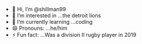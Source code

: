 - 👋 Hi, I’m @shillman99
- 👀 I’m interested in ...the detroit lions
- 🌱 I’m currently learning ...coding
- 😄 Pronouns: ...he/him
- ⚡ Fun fact: ...Was a division II rugby player in 2019

<!---
shillman99/shillman99 is a ✨ special ✨ repository because its `README.md` (this file) appears on your GitHub profile.
You can click the Preview link to take a look at your changes.
--->
